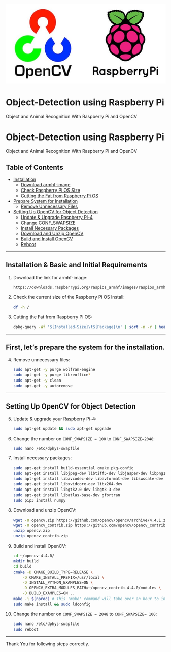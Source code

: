 ![Example Image](https://github.com/aiskaushi/Object-Detection/blob/main/image1.jpg)

# Object-Detection using Raspberry Pi

Object and Animal Recognition With Raspberry Pi and OpenCV

# Object-Detection using Raspberry Pi

Object and Animal Recognition With Raspberry Pi and OpenCV

## Table of Contents
- [Installation](#installation-Basic-and-Initial-Requirements)
  - [Download armhf-image](#download-armhf-image)
  - [Check Raspberry Pi OS Size](#check-raspberry-pi-os-size)
  - [Cutting the Fat from Raspberry Pi OS](#cutting-the-fat-from-raspberry-pi-os)
- [Prepare System for Installation](#prepare-system-for-installation)
  - [Remove Unnecessary Files](#remove-unnecessary-files)
- [Setting Up OpenCV for Object Detection](#setting-up-opencv-for-object-detection)
  - [Update & Upgrade Raspberry Pi-4](#update--upgrade-raspberry-pi-4)
  - [Change CONF_SWAPSIZE](#change-conf-swapsize)
  - [Install Necessary Packages](#install-necessary-packages)
  - [Download and Unzip OpenCV](#download-and-unzip-opencv)
  - [Build and Install OpenCV](#build-and-install-opencv)
  - [Reboot](#reboot)

---

## Installation & Basic and Initial Requirements

1. Download the link for armhf-image:
    ```bash
    https://downloads.raspberrypi.org/raspios_armhf/images/raspios_armhf-2021-05-28/
    ```

2. Check the current size of the Raspberry Pi OS Install:
    ```bash
    df -h /
    ```

3. Cutting the Fat from Raspberry Pi OS:
    ```bash
    dpkg-query -Wf '${Installed-Size}\t${Package}\n' | sort -n -r | head -n 20
    ```

---

## First, let’s prepare the system for the installation.

4. Remove unnecessary files:
    ```bash
    sudo apt-get -y purge wolfram-engine
    sudo apt-get -y purge libreoffice*
    sudo apt-get -y clean
    sudo apt-get -y autoremove
    ```

---

## Setting Up OpenCV for Object Detection

5. Update & upgrade your Raspberry Pi-4:
    ```bash
    sudo apt-get update && sudo apt-get upgrade
    ```

6. Change the number on `CONF_SWAPSIZE = 100` to `CONF_SWAPSIZE=2048`:
    ```bash
    sudo nano /etc/dphys-swapfile
    ```

7. Install necessary packages:
    ```bash
    sudo apt-get install build-essential cmake pkg-config
    sudo apt-get install libjpeg-dev libtiff5-dev libjasper-dev libpng12-dev
    sudo apt-get install libavcodec-dev libavformat-dev libswscale-dev libv4l-dev
    sudo apt-get install libxvidcore-dev libx264-dev
    sudo apt-get install libgtk2.0-dev libgtk-3-dev
    sudo apt-get install libatlas-base-dev gfortran
    sudo pip3 install numpy
    ```

8. Download and unzip OpenCV:
    ```bash
    wget -O opencv.zip https://github.com/opencv/opencv/archive/4.4.1.zip
    wget -O opencv_contrib.zip https://github.com/opencv/opencv_contrib/archive/4.4.1.zip
    unzip opencv.zip
    unzip opencv_contrib.zip
    ```

9. Build and install OpenCV:
    ```bash
    cd ~/opencv-4.4.0/
    mkdir build
    cd build
    cmake -D CMAKE_BUILD_TYPE=RELEASE \
        -D CMAKE_INSTALL_PREFIX=/usr/local \
        -D INSTALL_PYTHON_EXAMPLES=ON \
        -D OPENCV_EXTRA_MODULES_PATH=~/opencv_contrib-4.4.0/modules \
        -D BUILD_EXAMPLES=ON ..
    make -j $(nproc) # This 'make' command will take over an hour to install and there will be no indication of how much longer it will take.
    sudo make install && sudo ldconfig
10. Change the number on `CONF_SWAPSIZE = 2048` to `CONF_SWAPSIZE= 100`:
    ```bash
    sudo nano /etc/dphys-swapfile  
    sudo reboot
    ```

---

Thank You for following steps correctly.
